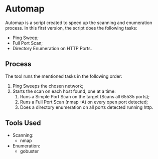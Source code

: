 # Automap
Automap is a script created to speed up the scanning and enumeration process. 
In this first version, the script does the following tasks: 

- Ping Sweep;
- Full Port Scan;
- Directory Enumeration on HTTP Ports.

## Process
The tool runs the mentioned tasks in the following order:

1. Ping Sweeps the chosen network;
2. Starts the scan on each host found, one at a time:
   1. Runs a Simple Port Scan on the target (Scans all 65535 ports);
   2. Runs a Full Port Scan (nmap -A) on every open port detected;
   3. Does a directory enumeration on all ports detected running http.
  
## Tools Used
- Scanning:
  - nmap
- Enumeration:
  - gobuster

